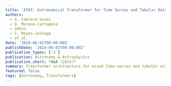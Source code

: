 ```yaml
---
title: 'ATAT: Astronomical Transformer for Time Series and Tabular Data'
authors:
  - G. Cabrera‑Vives
  - D. Moreno‑Cartagena
  - admin
  - I. Reyes‑Jainaga
  - et al.
date: '2024-06-01T00:00:00Z'
publishDate: '2024-06-01T00:00:00Z'
publication_types: ['2']
publication: Astronomy & Astrophysics
publication_short: *A&A (2024)*
summary: Transformer architecture for mixed time‑series and tabular astronomical data.
featured: false
tags: [Astronomy, Transformers]
---
```

